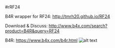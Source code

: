 #rRF24

B4R wrapper for RF24:  http://tmrh20.github.io/RF24

Download & Discuss: http://www.b4x.com/search?product=B4R&query=RF24

B4R: https://www.b4x.com/b4r.html
![alt text](https://www.b4x.com/basic4android/images/SS-2016-05-17_13.21.18.jpg "example")
